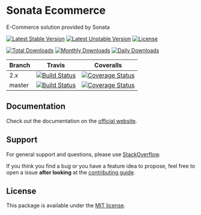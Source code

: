 # Sonata Ecommerce

E-Commerce solution provided by Sonata

[![Latest Stable Version](https://poser.pugx.org/sonata-project/ecommerce/v/stable)](https://packagist.org/packages/sonata-project/ecommerce)
[![Latest Unstable Version](https://poser.pugx.org/sonata-project/ecommerce/v/unstable)](https://packagist.org/packages/sonata-project/ecommerce)
[![License](https://poser.pugx.org/sonata-project/ecommerce/license)](https://packagist.org/packages/sonata-project/ecommerce)

[![Total Downloads](https://poser.pugx.org/sonata-project/ecommerce/downloads)](https://packagist.org/packages/sonata-project/ecommerce)
[![Monthly Downloads](https://poser.pugx.org/sonata-project/ecommerce/d/monthly)](https://packagist.org/packages/sonata-project/ecommerce)
[![Daily Downloads](https://poser.pugx.org/sonata-project/ecommerce/d/daily)](https://packagist.org/packages/sonata-project/ecommerce)

Branch | Travis | Coveralls |
------ | ------ | --------- |
2.x   | [![Build Status][travis_stable_badge]][travis_stable_link]     | [![Coverage Status][coveralls_stable_badge]][coveralls_stable_link]     |
master | [![Build Status][travis_unstable_badge]][travis_unstable_link] | [![Coverage Status][coveralls_unstable_badge]][coveralls_unstable_link] |

## Documentation

Check out the documentation on the [official website](https://sonata-project.org/bundles/ecommerce).

## Support

For general support and questions, please use [StackOverflow](http://stackoverflow.com/questions/tagged/sonata).

If you think you find a bug or you have a feature idea to propose, feel free to open a issue
**after looking** at the [contributing guide](CONTRIBUTING.md).

## License

This package is available under the [MIT license](LICENSE).

[travis_stable_badge]: https://travis-ci.org/sonata-project/ecommerce.svg?branch=2.x
[travis_stable_link]: https://travis-ci.org/sonata-project/ecommerce
[travis_unstable_badge]: https://travis-ci.org/sonata-project/ecommerce.svg?branch=master
[travis_unstable_link]: https://travis-ci.org/sonata-project/ecommerce

[coveralls_stable_badge]: https://coveralls.io/repos/github/sonata-project/ecommerce/badge.svg?branch=2.x
[coveralls_stable_link]: https://coveralls.io/github/sonata-project/ecommerce?branch=2.x
[coveralls_unstable_badge]: https://coveralls.io/repos/github/sonata-project/ecommerce/badge.svg?branch=master
[coveralls_unstable_link]: https://coveralls.io/github/sonata-project/ecommerce?branch=master
